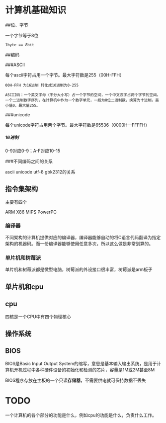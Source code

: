 # 计算机基础知识

##位、字节

一个字节等于8位

```
1byte == 8bit
```

##编码

###ASCII

每个ascii字符占用一个字节。最大字符数是255（00H-FFH）

```
00H-FFH 为16进制 转化成10进制为0-255
```

```
ASCII码：一个英文字母（不分大小写）占一个字节的空间，一个中文汉字占两个字节的空间。一个二进制数字序列，在计算机中作为一个数字单元，一般为8位二进制数，换算为十进制。最小值0，最大值255。
```

###unicode

每个unicode字符占用两个字节。最大字符数是65536（0000H—FFFFH）

##### 16进制

0-9对应0-9；A-F对应10-15

###不同编码之间的关系

ascii  unicode  utf-8  gbk2312的关系



## 指令集架构

主要有四个

ARM  X86  MIPS  PowerPC

### 编译器

不同架构的计算机提供对应的编译器，编译器能够自动的将C语言代码翻译为指定架构的机器码。而一份编译器能够使用任意多次，所以这么做是非常划算的。



### 单片机和树莓派

单片机和树莓派都是微型电脑，树莓派的外设接口很丰富，树莓派是arm板子

## 单片机和cpu



## cpu

四核是一个CPU中有四个物理核心





## 操作系统



## BIOS

BIOS是Basic Input Output System的缩写，意思是基本输入输出系统，是用于计算机开机过程中各种硬件设备的初始化和检测的芯片，容量是1M或2M甚至8M

BIOS程序存放在主板的一个只读**存储器**，不需要供电就可保持数据不丢失









# TODO

一个计算机的各个部分的功能是什么，例如cpu的功能是什么，负责什么工作。



